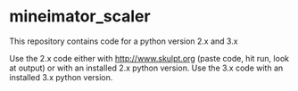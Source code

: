 # mineimator_scaler

This repository contains code for a python version 2.x and 3.x

Use the 2.x code either with http://www.skulpt.org (paste code, hit run, look at output) or with an installed 2.x python version.
Use the 3.x code with an installed 3.x python version.
